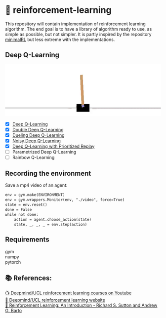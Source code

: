 <!-- This is commented out. -->
# 🔬 reinforcement-learning

This repository will contain implementation of reinforcement learning algorithm. The end goal is to have a library of algorithm ready to use, as simple as possible, but not simpler. It is partly inspired by the repository [minimalRL](https://github.com/seungeunrho/minimalRL) but less extreme with the implementations.


## Deep Q-Learning

![dueling-dqn-cartpole](images/dueling-dqn-cartpole.gif)

- [x] [Deep Q-Learning](deep-q-learning.py)
- [x] [Double Deep Q-Learning](double-deep-q-learning.py)
- [x] [Dueling Deep Q-Learning](dueling-deep-q-learning.py)
- [x] [Noisy Deep Q-Learning](noisy-deep-q-learning.py)
- [x] [Deep Q-Learning with Prioritized Replay](per_dqn.py)
- [ ] Parametrized Deep Q-Learning
- [ ] Rainbow Q-Learning

## Recording the environment

Save a mp4 video of an agent:

```
env = gym.make(ENVIRONMENT)
env = gym.wrappers.Monitor(env, "./video", force=True)
state = env.reset()
done = False
while not done:
    action = agent.choose_action(state)
    state, _, _, _ = env.step(action)
```
## Requirements

gym  
numpy  
pytorch  

## 📚 References:
[📺 Deepmind/UCL reinforcement learning courses on Youtube](https://www.youtube.com/playlist?list=PLqYmG7hTraZDNJre23vqCGIVpfZ_K2RZs)\
[📄 Deepmind/UCL reinforcement learning website](http://www0.cs.ucl.ac.uk/staff/D.Silver/web/Teaching.html)\
[📓 Reinforcement Learning: An Introduction - Richard S. Sutton and Andrew G. Barto](RL%20DeepMind/RLbook2018.pdf)